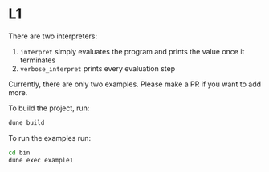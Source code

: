 # L1

There are two interpreters:
1. `interpret` simply evaluates the program and prints the value once it
   terminates
2. `verbose_interpret` prints every evaluation step 

Currently, there are only two examples. Please make a PR if you want to add more.

To build the project, run:
```bash
dune build
```

To run the examples run:

```bash
cd bin
dune exec example1
```

